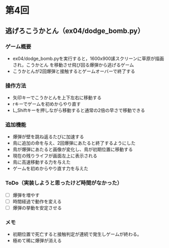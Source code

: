 # 第4回
## 逃げろこうかとん（ex04/dodge_bomb.py）
### ゲーム概要
- ex04/dodge_bomb.pyを実行すると，1600x900䛾スクリーンに草原が描画され，こうかとん
を移動させ飛び回る爆弾から逃げるゲーム
- こうかとんが2回爆弾と接触するとゲームオーバーで終了する
### 操作方法
- 矢印キーでこうかとんを上下左右に移動する
- rキーでゲームを初めからやり直す
- L_Shiftキーを押しながら移動すると通常の2倍の早さで移動できる
### 追加機能
- 爆弾が壁を跳ね返るたびに加速する
- 鳥に追加の命を与え、2回爆弾にあたると終了するようにした
- 鳥が爆弾にあたると画像が変化し、鳥が初期位置に移動する
- 現在の残りライフが画面左上に表示される
- 鳥に高速移動する力を与えた
- ゲームを初めからやり直す力を与えた
### ToDo（実装しようと思ったけど時間がなかった）
- [ ] 爆弾を増やす
- [ ] 時間経過で動作を変える
- [ ] 爆弾の挙動を安定させる
### メモ
- 初期位置で死亡すると接触判定が連続で発生しゲームが終わる。
- 極めて稀に爆弾が消える